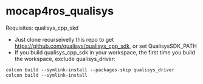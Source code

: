 # mocap4ros_qualisys

Requisites: qualisys_cpp_skd

- Just clone recurseivelly this repo to get https://github.com/qualisys/qualisys_cpp_sdk, or set QualisysSDK_PATH
- If you build qualisys_cpp_sdk in your workspace, the first time you build the workspace, exclude qualisys_driver:
```
colcon build --symlink-install --packages-skip qualisys_driver
colcon build --symlink-install
```
